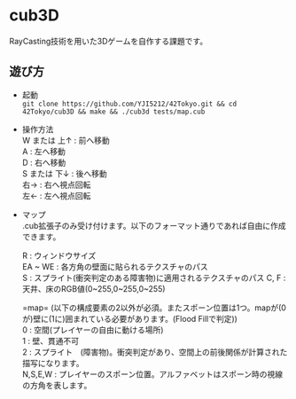 # cub3D  
RayCasting技術を用いた3Dゲームを自作する課題です。

## 遊び方
- 起動  
``` git clone https://github.com/YJI5212/42Tokyo.git && cd 42Tokyo/cub3D && make && ./cub3d tests/map.cub ```
- 操作方法  
W または 上↑ : 前へ移動  
A : 左へ移動  
D : 右へ移動  
S または 下↓ : 後へ移動  
右→ : 右へ視点回転  
左← : 左へ視点回転  
- マップ  
.cub拡張子のみ受け付けます。以下のフォーマット通りであれば自由に作成できます。 
  
  R : ウィンドウサイズ  
  EA ~ WE : 各方角の壁面に貼られるテクスチャのパス  
S : スプライト(衝突判定のある障害物)に適用されるテクスチャのパス
C, F : 天井、床のRGB値(0~255,0~255,0~255) 
  
  =map= (以下の構成要素の2以外が必須。またスポーン位置は1つ。mapが(0が)壁に(1に)囲まれている必要があります。(Flood Fillで判定))  
0 : 空間(プレイヤーの自由に動ける場所)  
1 : 壁、貫通不可  
2 : スプライト　(障害物)。衝突判定があり、空間上の前後関係が計算された描写になります。  
N,S,E,W : プレイヤーのスポーン位置。アルファベットはスポーン時の視線の方角を表します。  

